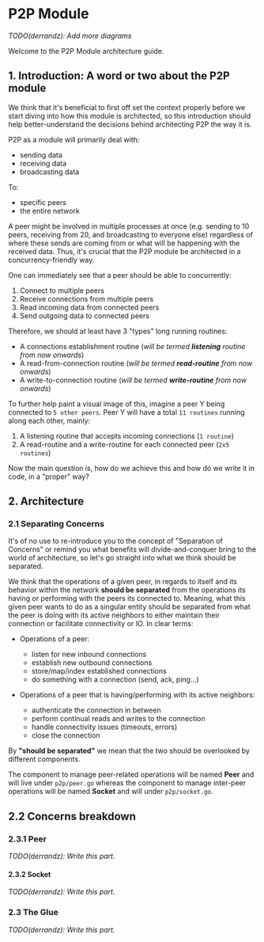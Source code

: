 # P2P Module

_TODO(derrandz): Add more diagrams_

Welcome to the P2P Module architecture guide.

## 1. Introduction: A word or two about the P2P module

We think that it's beneficial to first off set the context properly before we start diving into how this module is architected, so this introduction should help better-understand the decisions behind architecting P2P the way it is.

P2P as a module will primarily deal with:

- sending data
- receiving data
- broadcasting data

To:

- specific peers
- the entire network

A peer might be involved in multiple processes at once (e.g. sending to 10 peers, receiving from 20, and broadcasting to everyone else) regardless of where these sends are coming from or what will be happening with the received data. Thus, it's crucial that the P2P module be architected in a concurrency-friendly way.

One can immediately see that a peer should be able to concurrently:

1. Connect to multiple peers
2. Receive connections from multiple peers
3. Read incoming data from connected peers
4. Send outgoing data to connected peers

Therefore, we should at least have 3 "types" long running routines:

- A connections establishment routine (_will be termed **listening** routine from now onwards_)
- A read-from-connection routine (_will be termed **read-routine** from now onwards_)
- A write-to-connection routine (_will be termed **write-routine** from now onwards_)

To further help paint a visual image of this, imagine a peer Y being connected to `5 other peers`. Peer Y will have a total `11 routines` running along each other, mainly:

1. A listening routine that accepts incoming connections (`1 routine`)
2. A read-routine and a write-routine for each connected peer (`2x5 routines`)

Now the main question is, how do we achieve this and how do we write it in code, in a "proper" way?

## 2. Architecture

### 2.1 Separating Concerns

It's of no use to re-introduce you to the concept of "Separation of Concerns" or remind you what benefits will divide-and-conquer bring to the world of architecture, so let's go straight into what we think should be separated.

We think that the operations of a given peer, in regards to itself and its behavior within the network **should be separated** from the operations its having or performing with the peers its connected to. Meaning, what this given peer wants to do as a singular entity should be separated from what the peer is doing with its active neighbors to either maintain their connection or facilitate connectivity or IO. In clear terms:

- Operations of a peer:

  - listen for new inbound connections
  - establish new outbound connections
  - store/map/index established connections
  - do something with a connection (send, ack, ping...)

- Operations of a peer that is having/performing with its active neighbors:
  - authenticate the connection in between
  - perform continual reads and writes to the connection
  - handle connectivity issues (timeouts, errors)
  - close the connection

By **"should be separated"** we mean that the two should be overlooked by different components.

The component to manage peer-related operations will be named **Peer** and will live under `p2p/peer.go` whereas the component to manage inter-peer operations will be named **Socket** and will under `p2p/socket.go`.

## 2.2 Concerns breakdown

### **2.3.1 Peer**

_TODO(derrandz): Write this part._

#### **2.3.2 Socket**

_TODO(derrandz): Write this part._

### 2.3 The Glue

_TODO(derrandz): Write this part._
